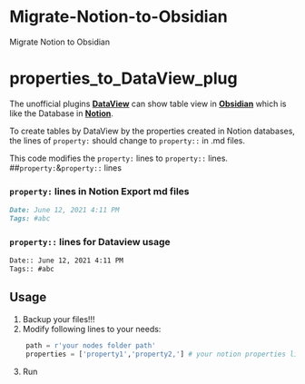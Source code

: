 # Migrate-Notion-to-Obsidian
Migrate Notion to Obsidian

# properties_to_DataView_plug

The unofficial plugins **[DataView](https://github.com/blacksmithgu/obsidian-dataview)** can show table view in **[Obsidian](https://obsidian.md/)** which is like the Database in **[Notion](https://www.notion.so)**.

To create tables by DataView by the properties created in Notion databases, the lines of `property:` should change to `property::` in .md files.

This code modifies the `property:` lines to `property::` lines.
##`property:`&`property::` lines
### `property:` lines in Notion Export md files
``` md
Date: June 12, 2021 4:11 PM
Tags: #abc
```

### `property::` lines for Dataview usage
``` md
Date:: June 12, 2021 4:11 PM
Tags:: #abc
```

## Usage
1. Backup your files!!!
2. Modify following lines to your needs:
``` python
    path = r'your nodes folder path' 
    properties = ['property1','property2,'] # your notion properties list
``` 
3. Run
